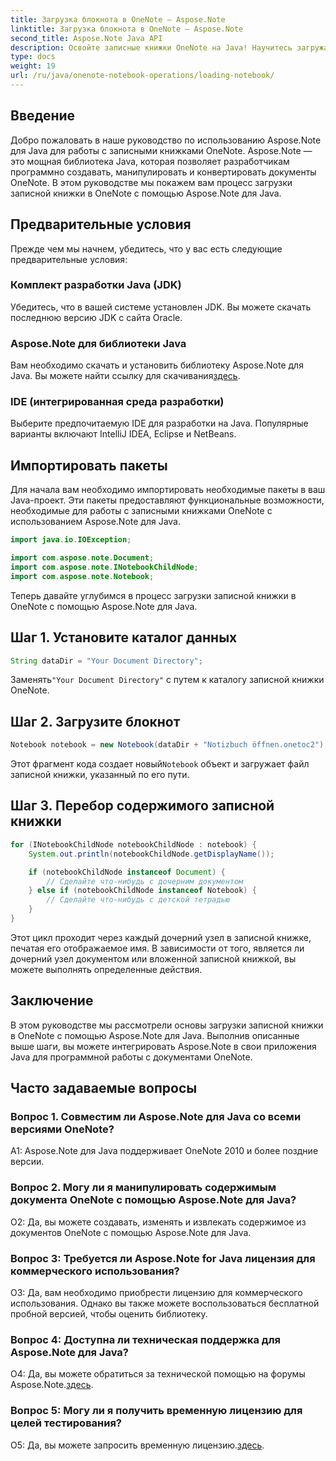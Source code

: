 ```yaml
---
title: Загрузка блокнота в OneNote — Aspose.Note
linktitle: Загрузка блокнота в OneNote — Aspose.Note
second_title: Aspose.Note Java API
description: Освойте записные книжки OneNote на Java! Научитесь загружать, исследовать и обрабатывать контент — от документов до субноутбуков. Простые шаги и код включены! #OneNote #Java #Aspose
type: docs
weight: 19
url: /ru/java/onenote-notebook-operations/loading-notebook/
---
```

## Введение

Добро пожаловать в наше руководство по использованию Aspose.Note для Java для работы с записными книжками OneNote. Aspose.Note — это мощная библиотека Java, которая позволяет разработчикам программно создавать, манипулировать и конвертировать документы OneNote. В этом руководстве мы покажем вам процесс загрузки записной книжки в OneNote с помощью Aspose.Note для Java.

## Предварительные условия

Прежде чем мы начнем, убедитесь, что у вас есть следующие предварительные условия:

### Комплект разработки Java (JDK)

Убедитесь, что в вашей системе установлен JDK. Вы можете скачать последнюю версию JDK с сайта Oracle.

### Aspose.Note для библиотеки Java

 Вам необходимо скачать и установить библиотеку Aspose.Note для Java. Вы можете найти ссылку для скачивания[здесь](https://releases.aspose.com/note/java/).

### IDE (интегрированная среда разработки)

Выберите предпочитаемую IDE для разработки на Java. Популярные варианты включают IntelliJ IDEA, Eclipse и NetBeans.

## Импортировать пакеты

Для начала вам необходимо импортировать необходимые пакеты в ваш Java-проект. Эти пакеты предоставляют функциональные возможности, необходимые для работы с записными книжками OneNote с использованием Aspose.Note для Java.

```java
import java.io.IOException;

import com.aspose.note.Document;
import com.aspose.note.INotebookChildNode;
import com.aspose.note.Notebook;
```

Теперь давайте углубимся в процесс загрузки записной книжки в OneNote с помощью Aspose.Note для Java.

## Шаг 1. Установите каталог данных

```java
String dataDir = "Your Document Directory";
```

 Заменять`"Your Document Directory"` с путем к каталогу записной книжки OneNote.

## Шаг 2. Загрузите блокнот

```java
Notebook notebook = new Notebook(dataDir + "Notizbuch öffnen.onetoc2");
```

 Этот фрагмент кода создает новый`Notebook` объект и загружает файл записной книжки, указанный по его пути.

## Шаг 3. Перебор содержимого записной книжки

```java
for (INotebookChildNode notebookChildNode : notebook) {
    System.out.println(notebookChildNode.getDisplayName());

    if (notebookChildNode instanceof Document) {
        // Сделайте что-нибудь с дочерним документом
    } else if (notebookChildNode instanceof Notebook) {
        // Сделайте что-нибудь с детской тетрадью
    }
}
```

Этот цикл проходит через каждый дочерний узел в записной книжке, печатая его отображаемое имя. В зависимости от того, является ли дочерний узел документом или вложенной записной книжкой, вы можете выполнять определенные действия.

## Заключение

В этом руководстве мы рассмотрели основы загрузки записной книжки в OneNote с помощью Aspose.Note для Java. Выполнив описанные выше шаги, вы можете интегрировать Aspose.Note в свои приложения Java для программной работы с документами OneNote.

## Часто задаваемые вопросы

### Вопрос 1. Совместим ли Aspose.Note для Java со всеми версиями OneNote?

A1: Aspose.Note для Java поддерживает OneNote 2010 и более поздние версии.

### Вопрос 2. Могу ли я манипулировать содержимым документа OneNote с помощью Aspose.Note для Java?

О2: Да, вы можете создавать, изменять и извлекать содержимое из документов OneNote с помощью Aspose.Note для Java.

### Вопрос 3: Требуется ли Aspose.Note for Java лицензия для коммерческого использования?

О3: Да, вам необходимо приобрести лицензию для коммерческого использования. Однако вы также можете воспользоваться бесплатной пробной версией, чтобы оценить библиотеку.

### Вопрос 4: Доступна ли техническая поддержка для Aspose.Note для Java?

 О4: Да, вы можете обратиться за технической помощью на форумы Aspose.Note.[здесь](https://forum.aspose.com/c/note/28).

### Вопрос 5: Могу ли я получить временную лицензию для целей тестирования?

 О5: Да, вы можете запросить временную лицензию.[здесь](https://purchase.aspose.com/temporary-license/).